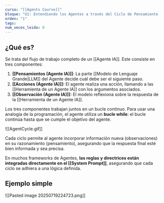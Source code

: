 ```yaml
---
curso: "[[Agents Course]]"
bloque: "U1: Entendiendo los Agentes a través del Ciclo de Pensamiento, Acción y Observación"
orden: "1"
tags: 
num_veces_leida: 0
---
```

## ¿Qué es?

Se trata del flujo de trabajo completo de un [[Agente IA]]. Este consiste en tres componentes:

1. **[[Pensamientos (Agente IA)]]**: La parte [[Modelo de Lenguaje Grande|LLM]] del Agente decide cuál debe ser el siguiente paso.
2. **[[Acciones (Agente IA)]]:** El agente realiza una acción, llamando a las [[Herramienta de un Agente IA]] con los argumentos asociados.
3. **[[Observación (Agente IA)]]:** El modelo reflexiona sobre la respuesta de la [[Herramienta de un Agente IA]].

Los tres componentes trabajan juntos en un bucle continuo. Para usar una analogía de la programación, el agente utiliza un **bucle while**: el bucle continúa hasta que se cumple el objetivo del agente.

![[AgentCycle.gif]]

Cada ciclo permite al agente incorporar información nueva (observaciones) en su razonamiento (pensamiento), asegurando que la respuesta final esté bien informada y sea precisa.

En muchos frameworks de Agentes, **las reglas y directrices están integradas directamente en el [[System Prompt]]**, asegurando que cada ciclo se adhiera a una lógica definida.

## Ejemplo simple

![[Pasted image 20250719224723.png]]

